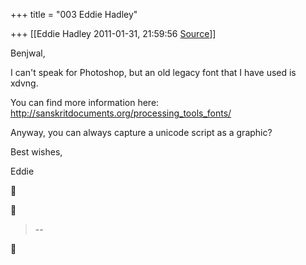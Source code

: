 +++
title = "003 Eddie Hadley"

+++
[[Eddie Hadley	2011-01-31, 21:59:56 [Source](https://groups.google.com/g/samskrita/c/li_WkUG41F8)]]



Benjwal,



I can't speak for Photoshop, but an old legacy font that I have used is xdvng.



You can find more information here: <http://sanskritdocuments.org/processing_tools_fonts/>



Anyway, you can always capture a unicode script as a graphic?





Best wishes,



Eddie

  
  






> --  



